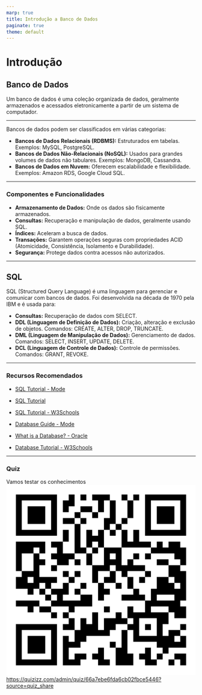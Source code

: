 ```yaml
---
marp: true
title: Introdução a Banco de Dados
paginate: true
theme: default
---
```

# Introdução

## Banco de Dados

Um banco de dados é uma coleção organizada de dados, geralmente armazenados e acessados eletronicamente a partir de um sistema de computador. 

---

Bancos de dados podem ser classificados em várias categorias:

- **Bancos de Dados Relacionais (RDBMS):** Estruturados em tabelas. Exemplos: MySQL, PostgreSQL.
- **Bancos de Dados Não-Relacionais (NoSQL):** Usados para grandes volumes de dados não tabulares. Exemplos: MongoDB, Cassandra.
- **Bancos de Dados em Nuvem:** Oferecem escalabilidade e flexibilidade. Exemplos: Amazon RDS, Google Cloud SQL.

---

### Componentes e Funcionalidades

- **Armazenamento de Dados:** Onde os dados são fisicamente armazenados.
- **Consultas:** Recuperação e manipulação de dados, geralmente usando SQL.
- **Índices:** Aceleram a busca de dados.
- **Transações:** Garantem operações seguras com propriedades ACID (Atomicidade, Consistência, Isolamento e Durabilidade).
- **Segurança:** Protege dados contra acessos não autorizados.

---

## SQL

SQL (Structured Query Language) é uma linguagem para gerenciar e comunicar com bancos de dados. Foi desenvolvida na década de 1970 pela IBM e é usada para:

- **Consultas:** Recuperação de dados com SELECT.
- **DDL (Linguagem de Definição de Dados):** Criação, alteração e exclusão de objetos. Comandos: CREATE, ALTER, DROP, TRUNCATE.
- **DML (Linguagem de Manipulação de Dados):** Gerenciamento de dados. Comandos: SELECT, INSERT, UPDATE, DELETE.
- **DCL (Linguagem de Controle de Dados):** Controle de permissões. Comandos: GRANT, REVOKE.

---

### Recursos Recomendados

- [SQL Tutorial - Mode](https://mode.com/sql-tutorial/)
- [SQL Tutorial](https://www.sqltutorial.org/)
- [SQL Tutorial - W3Schools](https://www.w3schools.com/sql/default.asp)

- [Database Guide - Mode](https://mode.com/database-guide/)
- [What is a Database? - Oracle](https://www.oracle.com/database/what-is-database/)
- [Database Tutorial - W3Schools](https://www.w3schools.com/database/)

--- 

### Quiz
Vamos testar os conhecimentos
![Acesse o quiz](./assets/quiz.png)
https://quizizz.com/admin/quiz/66a7ebe6fda6cb02fbce5446?source=quiz_share
